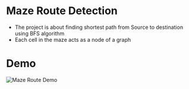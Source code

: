 # Maze Route Detection

* The project is about finding shortest path from Source to destination using BFS algorithm
* Each cell in the maze acts as a node of a graph



# Demo

![Maze Route Demo](https://user-images.githubusercontent.com/48269177/102337831-91abe180-3fc5-11eb-8699-16610b227243.gif)

